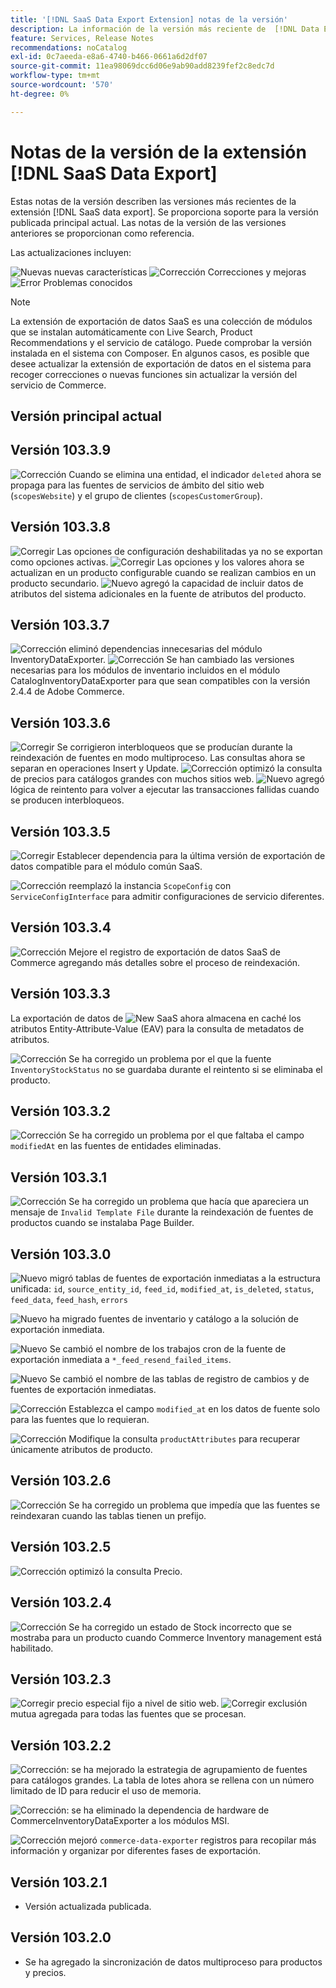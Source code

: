 ```yaml
---
title: '[!DNL SaaS Data Export Extension] notas de la versión'
description: La información de la versión más reciente de  [!DNL Data Export Extension]  para Adobe Commerce.
feature: Services, Release Notes
recommendations: noCatalog
exl-id: 0c7aeeda-e8a6-4740-b466-0661a6d2df07
source-git-commit: 11ea98069dcc6d06e9ab90add8239fef2c8edc7d
workflow-type: tm+mt
source-wordcount: '570'
ht-degree: 0%

---
```


# Notas de la versión de la extensión [!DNL SaaS Data Export]

Estas notas de la versión describen las versiones más recientes de la extensión [!DNL SaaS data export]. Se proporciona soporte para la versión publicada principal actual. Las notas de la versión de las versiones anteriores se proporcionan como referencia.

Las actualizaciones incluyen:

![Nuevas](../assets/new.svg) nuevas características
![Corrección](../assets/fix.svg) Correcciones y mejoras
![Error](../assets/bug.svg) Problemas conocidos


>[!NOTE]
>
>La extensión de exportación de datos SaaS es una colección de módulos que se instalan automáticamente con Live Search, Product Recommendations y el servicio de catálogo. Puede comprobar la versión instalada en el sistema con Composer. En algunos casos, es posible que desee actualizar la extensión de exportación de datos en el sistema para recoger correcciones o nuevas funciones sin actualizar la versión del servicio de Commerce.

## Versión principal actual

## Versión 103.3.9

![Corrección](../assets/fix.svg) Cuando se elimina una entidad, el indicador `deleted` ahora se propaga para las fuentes de servicios de ámbito del sitio web (`scopesWebsite`) y el grupo de clientes (`scopesCustomerGroup`).<!--MDEE-839-->

## Versión 103.3.8

![Corregir](../assets/fix.svg) Las opciones de configuración deshabilitadas ya no se exportan como opciones activas.<!--MDEE-812-->
![Corregir](../assets/fix.svg) Las opciones y los valores ahora se actualizan en un producto configurable cuando se realizan cambios en un producto secundario. <!--MDEE-835-->
![Nuevo](../assets/new.svg) agregó la capacidad de incluir datos de atributos del sistema adicionales en la fuente de atributos del producto.

## Versión 103.3.7

![Corrección](../assets/fix.svg) eliminó dependencias innecesarias del módulo InventoryDataExporter.
![Corrección](../assets/fix.svg) Se han cambiado las versiones necesarias para los módulos de inventario incluidos en el módulo CatalogInventoryDataExporter para que sean compatibles con la versión 2.4.4 de Adobe Commerce.

## Versión 103.3.6

![Corregir](../assets/fix.svg) Se corrigieron interbloqueos que se producían durante la reindexación de fuentes en modo multiproceso. Las consultas ahora se separan en operaciones Insert y Update.
![Corrección](../assets/fix.svg) optimizó la consulta de precios para catálogos grandes con muchos sitios web.
![Nuevo](../assets/new.svg) agregó lógica de reintento para volver a ejecutar las transacciones fallidas cuando se producen interbloqueos.

## Versión 103.3.5

![Corregir](../assets/fix.svg) Establecer dependencia para la última versión de exportación de datos compatible para el módulo común SaaS.

![Corrección](../assets/fix.svg) reemplazó la instancia `ScopeConfig` con `ServiceConfigInterface` para admitir configuraciones de servicio diferentes.

## Versión 103.3.4

![Corrección](../assets/fix.svg) Mejore el registro de exportación de datos SaaS de Commerce agregando más detalles sobre el proceso de reindexación.

## Versión 103.3.3

La exportación de datos de ![New](../assets/new.svg) SaaS ahora almacena en caché los atributos Entity-Attribute-Value (EAV) para la consulta de metadatos de atributos.

![Corrección](../assets/fix.svg) Se ha corregido un problema por el que la fuente `InventoryStockStatus` no se guardaba durante el reintento si se eliminaba el producto.

## Versión 103.3.2

![Corrección](../assets/fix.svg) Se ha corregido un problema por el que faltaba el campo `modifiedAt` en las fuentes de entidades eliminadas.

## Versión 103.3.1

![Corrección](../assets/fix.svg) Se ha corregido un problema que hacía que apareciera un mensaje de `Invalid Template File` durante la reindexación de fuentes de productos cuando se instalaba Page Builder.

## Versión 103.3.0

![Nuevo](../assets/new.svg) migró tablas de fuentes de exportación inmediatas a la estructura unificada:
`id`, `source_entity_id`, `feed_id`, `modified_at`, `is_deleted`, `status`, `feed_data`, `feed_hash`, `errors`

![Nuevo](../assets/new.svg) ha migrado fuentes de inventario y catálogo a la solución de exportación inmediata.

![Nuevo](../assets/new.svg) Se cambió el nombre de los trabajos cron de la fuente de exportación inmediata a `*_feed_resend_failed_items`.

![Nuevo](../assets/new.svg) Se cambió el nombre de las tablas de registro de cambios y de fuentes de exportación inmediatas.

![Corrección](../assets/fix.svg) Establezca el campo `modified_at` en los datos de fuente solo para las fuentes que lo requieran.

![Corrección](../assets/fix.svg) Modifique la consulta `productAttributes` para recuperar únicamente atributos de producto.

## Versión 103.2.6

![Corrección](../assets/fix.svg) Se ha corregido un problema que impedía que las fuentes se reindexaran cuando las tablas tienen un prefijo.

## Versión 103.2.5

![Corrección](../assets/fix.svg) optimizó la consulta Precio.

## Versión 103.2.4

![Corrección](../assets/fix.svg) Se ha corregido un estado de Stock incorrecto que se mostraba para un producto cuando Commerce Inventory management está habilitado.

## Versión 103.2.3

![Corregir](../assets/fix.svg) precio especial fijo a nivel de sitio web.
![Corregir](../assets/fix.svg) exclusión mutua agregada para todas las fuentes que se procesan.


## Versión 103.2.2

![Corrección](../assets/fix.svg): se ha mejorado la estrategia de agrupamiento de fuentes para catálogos grandes. La tabla de lotes ahora se rellena con un número limitado de ID para reducir el uso de memoria.

![Corrección](../assets/fix.svg): se ha eliminado la dependencia de hardware de CommerceInventoryDataExporter a los módulos MSI.

![Corrección](../assets/fix.svg) mejoró `commerce-data-exporter` registros para recopilar más información y organizar por diferentes fases de exportación.

## Versión 103.2.1

- Versión actualizada publicada.

## Versión 103.2.0

- Se ha agregado la sincronización de datos multiproceso para productos y precios.

